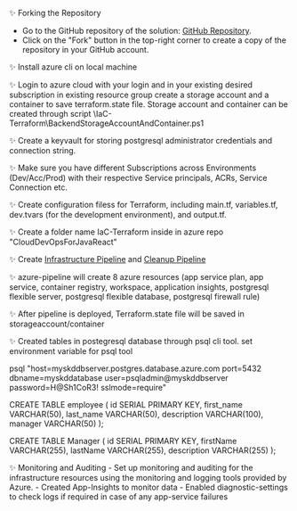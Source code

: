 ✨ Forking the Repository
- Go to the GitHub repository of the solution: [GitHub Repository](https://github.com/sujaydana82/CloudDevOpsForJavaReact).
- Click on the "Fork" button in the top-right corner to create a copy of the repository in your GitHub account.

✨ Install azure cli on local machine


✨ Login to azure cloud with your login and in your existing desired subscription in existing resource group create a storage account and a container to save terraform.state file. Storage account and container can be created through script \IaC-Terraform\BackendStorageAccountAndContainer.ps1


✨ Create a keyvault for storing postgresql administrator credentials and connection string.


✨ Make sure you have different Subscriptions across Environments (Dev/Acc/Prod) with their respective Service principals, ACRs, Service Connection etc.


✨ Create configuration filess for Terraform, including main.tf, variables.tf, dev.tvars (for the development environment), and output.tf.

✨ Create a folder name IaC-Terraform inside in azure repo "CloudDevOpsForJavaReact"


✨ Create [Infrastructure Pipeline](https://github.com/sujaydana82/CloudDevOpsForJavaReact/tree/main/IaC-Terraform/dev/azure-pipeline.yml) and [Cleanup Pipeline](https://github.com/sujaydana82/CloudDevOpsForJavaReact/tree/main/IaC-Terraform/dev/cleanup-pipeline.yml) 


✨  azure-pipeline will create 8 azure resources (app service plan, app service, container registry, workspace, application insights, postgresql flexible server, postgresql flexible database, postgresql firewall rule)


✨  After pipeline is deployed, Terraform.state file will be saved in storageaccount/container

✨ Created tables in postegresql database through psql cli tool. set environment variable for psql tool

psql "host=myskddbserver.postgres.database.azure.com port=5432 dbname=myskddatabase user=psqladmin@myskddbserver password=H@Sh1CoR3! sslmode=require"

CREATE TABLE employee (
    id SERIAL PRIMARY KEY,
    first_name VARCHAR(50),
    last_name VARCHAR(50),
    description VARCHAR(100),
    manager VARCHAR(50)
);

CREATE TABLE Manager (
    id SERIAL PRIMARY KEY,
    firstName VARCHAR(255),
    lastName VARCHAR(255),
    description VARCHAR(255)
);

✨ Monitoring and Auditing
    - Set up monitoring and auditing for the infrastructure resources using the monitoring and logging tools provided by Azure.
    - Created App-Insights to monitor data
    - Enabled diagnostic-settings to check logs if required in case of any app-service failures